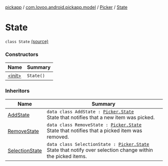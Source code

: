 [pickapp](../../../index.md) / [com.lovoo.android.pickapp.model](../../index.md) / [Picker](../index.md) / [State](./index.md)

# State

`class State` [(source)](https://github.com/lovoo/android-pickpic/blob/master/pickapp/src/main/kotlin/com/lovoo/android/pickapp/model/Picker.kt#L128)

### Constructors

| Name | Summary |
|---|---|
| [&lt;init&gt;](-init-.md) | `State()` |

### Inheritors

| Name | Summary |
|---|---|
| [AddState](../-add-state/index.md) | `data class AddState : `[`Picker.State`](./index.md)<br>State that notifies that a new item was picked. |
| [RemoveState](../-remove-state/index.md) | `data class RemoveState : `[`Picker.State`](./index.md)<br>State that notifies that a picked item was removed. |
| [SelectionState](../-selection-state/index.md) | `data class SelectionState : `[`Picker.State`](./index.md)<br>State that notify over selection change within the picked items. |
